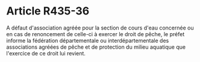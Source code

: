 # Article R435-36

A défaut d'association agréée pour la section de cours d'eau concernée ou en cas de renoncement de celle-ci à exercer le
droit de pêche, le préfet informe la fédération départementale ou interdépartementale des associations agréées de pêche et de
protection du milieu aquatique que l'exercice de ce droit lui revient.


